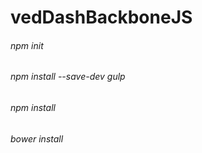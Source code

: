 # vedDashBackboneJS

###### npm init
###### npm install --save-dev gulp
###### npm install
###### bower install
